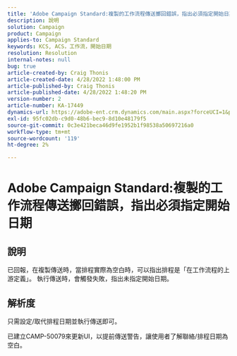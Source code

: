 ```yaml
---
title: 'Adobe Campaign Standard:複製的工作流程傳送擲回錯誤，指出必須指定開始日期'
description: 說明
solution: Campaign
product: Campaign
applies-to: Campaign Standard
keywords: KCS, ACS，工作流，開始日期
resolution: Resolution
internal-notes: null
bug: true
article-created-by: Craig Thonis
article-created-date: 4/28/2022 1:48:00 PM
article-published-by: Craig Thonis
article-published-date: 4/28/2022 1:48:20 PM
version-number: 2
article-number: KA-17449
dynamics-url: https://adobe-ent.crm.dynamics.com/main.aspx?forceUCI=1&pagetype=entityrecord&etn=knowledgearticle&id=eb2b27cf-f9c6-ec11-a7b6-0022480a10ee
exl-id: 95fc02db-c9d0-48b6-bec9-8d10e48179f5
source-git-commit: 0c3e421beca46d9fe1952b1f98538a50697216a0
workflow-type: tm+mt
source-wordcount: '119'
ht-degree: 2%

---
```


# Adobe Campaign Standard:複製的工作流程傳送擲回錯誤，指出必須指定開始日期

## 說明


已回報，在複製傳送時，當排程實際為空白時，可以指出排程是「在工作流程的上游定義」。 執行傳送時，會觸發失敗，指出未指定開始日期。


## 解析度


只需設定/取代排程日期並執行傳送即可。

已建立CAMP-50079來更新UI，以提前傳送警告，讓使用者了解聯絡/排程日期為空白。
